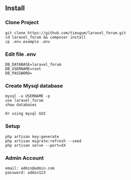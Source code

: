 ## Install

### Clone Project
```
git clone https://github.com/tieugum/laravel_forum.git
cd laravel_forum && composer install
cp .env.example .env
```

### Edit file .env
```
DB_DATABASE=laravel_forum
DB_USERNAME=root
DB_PASSWORD=
```

### Create Mysql database
```
mysql -u USERNAME -p
use laravel_forum
show databases
```

```
Or using mysql GUI
```

### Setup
```
php artisan key:generate
php artisan migrate:refresh --seed
php artisan serve --port=XX
```

### Admin Account
```
email: admin@admin.com
password: admin123
```